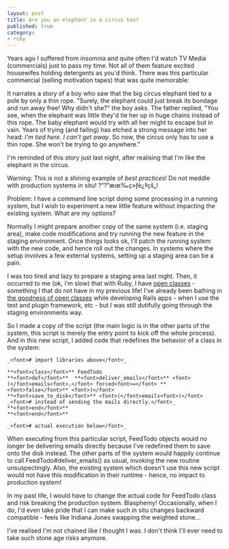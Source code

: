 ```yaml
---
layout: post
title: Are you an elephant in a circus too?
published: true
category:
- ruby
---
```

Years ago I suffered from insomnia and quite often I'd watch TV Media (commercials) just to pass my time. Not all of them feature excited housewifes holding detergents as you'd think. There was this particular commercial (selling motivation tapes) that was quite memorable:

It narrates a story of a boy who saw that the big circus elephant tied to a pole by only a thin rope. "Surely, the elephant could just break its bondage and run away free! Why didn't she?" the boy asks. The father replied, "You see, when the elephant was little they'd tie her up in huge chains instead of this rope. The baby elephant would try with all her might to escape but in vain. Years of trying (and failing) has etched a strong message into her head: _I'm tied here. I can't get away_. So now, the circus only has to use a thin rope. She won't be trying to go anywhere."

I'm reminded of this story just last night, after realising that I'm like the elephant in the circus.   
  
<font>Warning</font>: This is not a shining example of _best practices_! Do not meddle with production systems in situ! ?”?”æœ‰ç»ƒè¿‡çš„!  
  
Problem: I have a command line script doing some processing in a running system, but I wish to experiment a new little feature without impacting the existing system. What are my options?  
  
Normally I might prepare another copy of the same system (i.e. staging area), make code modifications and try running the new feature in the staging environment. Once things looks ok, I'll patch the running system with the new code, and hence roll out the changes. In systems where the setup involves a few external systems, setting up a staging area can be a pain.

I was too tired and lazy to prepare a staging area last night. Then, it occurred to me (ok, i'm slow) that with Ruby, I have [open classes](http://onestepback.org/articles/10things/page024.html) - something I that do not have in my previous life! I've already been bathing in [the goodness of open classes](http://onestepback.org/articles/depinj/classesareopen.html) while developing Rails apps - when I use the test and plugin framework, etc - but I was still dutifully going through the staging environments way.

So I made a copy of the script (the main logic is in the other parts of the system, this script is merely the entry point to kick off the whole process). And in this new script, I added code that redefines the behavior of a class in the system:

    _<font># import libraries above</font>_
    
    **<font>class</font>** FeedTodo
    **<font>def</font>**  **<font>deliver_emails</font>** <font>(</font>emails<font>,</font> forced<font>=</font> **<font>false</font>** <font>)</font>
    **<font>save_to_disk</font>** <font>(</font>emails<font>)</font> _<font># instead of sending the mails directly.</font>_
    **<font>end</font>**
    **<font>end</font>**
    
    _<font># actual execution below</font>_ 

When executing from this particular script, FeedTodo objects would no longer be delivering emails directly because I've redefined them to save onto the disk instead. The other parts of the system would happily continue to call FeedTodo#deliver\_emails() as usual, invoking the new routine unsuspectingly. Also, the existing system which doesn't use this new script would not have this modification in their runtime - hence, no impact to production system!  
  
In my past life, I would have to change the actual code for FeedTodo class and risk breaking the production system. Blasphemy! Occasionally, when I do, I'd even take pride that I can make such in situ changes backward compatible - feels like Indiana Jones swapping the weighted stone...

I've realised I'm not chained like I thought I was. I don't think I'll ever need to take such stone age risks anymore.

